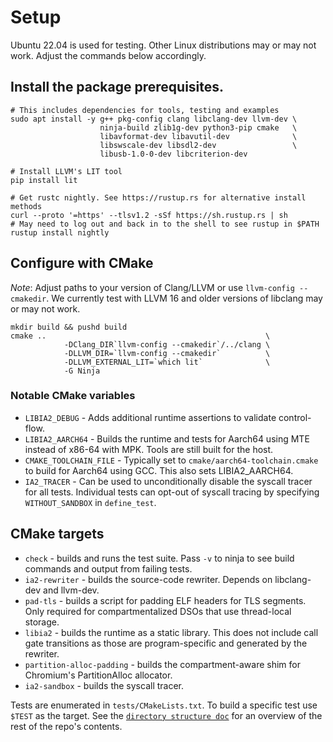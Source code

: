 # Setup

Ubuntu 22.04 is used for testing. Other Linux distributions may or may not work.
Adjust the commands below accordingly.

## Install the package prerequisites.

```
# This includes dependencies for tools, testing and examples
sudo apt install -y g++ pkg-config clang libclang-dev llvm-dev \
                    ninja-build zlib1g-dev python3-pip cmake   \
                    libavformat-dev libavutil-dev              \
                    libswscale-dev libsdl2-dev                 \
                    libusb-1.0-0-dev libcriterion-dev

# Install LLVM's LIT tool
pip install lit

# Get rustc nightly. See https://rustup.rs for alternative install methods
curl --proto '=https' --tlsv1.2 -sSf https://sh.rustup.rs | sh
# May need to log out and back in to the shell to see rustup in $PATH
rustup install nightly
```

## Configure with CMake

*Note*: Adjust paths to your version of Clang/LLVM or use `llvm-config --cmakedir`.
We currently test with LLVM 16 and older versions of libclang may or may not work.

```
mkdir build && pushd build
cmake ..                                                 \
            -DClang_DIR`llvm-config --cmakedir`/../clang \
            -DLLVM_DIR=`llvm-config --cmakedir`          \
            -DLLVM_EXTERNAL_LIT=`which lit`              \
            -G Ninja
```

### Notable CMake variables

- `LIBIA2_DEBUG` - Adds additional runtime assertions to validate control-flow.
- `LIBIA2_AARCH64` - Builds the runtime and tests for Aarch64 using MTE instead of x86-64 with MPK. Tools are still built for the host.
- `CMAKE_TOOLCHAIN_FILE` - Typically set to `cmake/aarch64-toolchain.cmake` to build for Aarch64 using GCC. This also sets LIBIA2_AARCH64.
- `IA2_TRACER` - Can be used to unconditionally disable the syscall tracer for all tests. Individual tests can opt-out of syscall tracing by specifying `WITHOUT_SANDBOX` in `define_test`.

## CMake targets

- `check` - builds and runs the test suite. Pass `-v` to ninja to see build commands and output from failing tests.
- `ia2-rewriter` - builds the source-code rewriter. Depends on libclang-dev and llvm-dev.
- `pad-tls` - builds a script for padding ELF headers for TLS segments. Only required for compartmentalized DSOs that use thread-local storage.
- `libia2` - builds the runtime as a static library. This does not include call gate transitions as those are program-specific and generated by the rewriter. 
- `partition-alloc-padding` - builds the compartment-aware shim for Chromium's PartitionAlloc allocator.
- `ia2-sandbox` - builds the syscall tracer.

Tests are enumerated in `tests/CMakeLists.txt`. To build a specific test use `$TEST` as the target. See the [`directory structure doc`](directory_structure.md) for an overview of the rest of the repo's contents.

